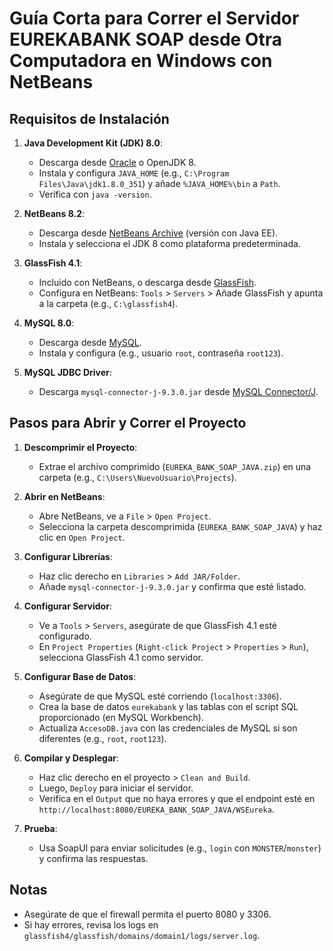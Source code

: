 # Guía Corta para Correr el Servidor EUREKABANK SOAP desde Otra Computadora en Windows con NetBeans

## Requisitos de Instalación

1. **Java Development Kit (JDK) 8.0**:
   - Descarga desde [Oracle](https://www.oracle.com/java/technologies/javase-jdk8-downloads.html) o OpenJDK 8.
   - Instala y configura `JAVA_HOME` (e.g., `C:\Program Files\Java\jdk1.8.0_351`) y añade `%JAVA_HOME%\bin` a `Path`.
   - Verifica con `java -version`.

2. **NetBeans 8.2**:
   - Descarga desde [NetBeans Archive](https://netbeans.apache.org/download/archive/8.2/index.html) (versión con Java EE).
   - Instala y selecciona el JDK 8 como plataforma predeterminada.

3. **GlassFish 4.1**:
   - Incluido con NetBeans, o descarga desde [GlassFish](https://javaee.github.io/glassfish/download).
   - Configura en NetBeans: `Tools` > `Servers` > Añade GlassFish y apunta a la carpeta (e.g., `C:\glassfish4`).

4. **MySQL 8.0**:
   - Descarga desde [MySQL](https://dev.mysql.com/downloads/mysql/).
   - Instala y configura (e.g., usuario `root`, contraseña `root123`).

5. **MySQL JDBC Driver**:
   - Descarga `mysql-connector-j-9.3.0.jar` desde [MySQL Connector/J](https://dev.mysql.com/downloads/connector/j/).

## Pasos para Abrir y Correr el Proyecto

1. **Descomprimir el Proyecto**:
   - Extrae el archivo comprimido (`EUREKA_BANK_SOAP_JAVA.zip`) en una carpeta (e.g., `C:\Users\NuevoUsuario\Projects`).

2. **Abrir en NetBeans**:
   - Abre NetBeans, ve a `File` > `Open Project`.
   - Selecciona la carpeta descomprimida (`EUREKA_BANK_SOAP_JAVA`) y haz clic en `Open Project`.

3. **Configurar Librerías**:
   - Haz clic derecho en `Libraries` > `Add JAR/Folder`.
   - Añade `mysql-connector-j-9.3.0.jar` y confirma que esté listado.

4. **Configurar Servidor**:
   - Ve a `Tools` > `Servers`, asegúrate de que GlassFish 4.1 esté configurado.
   - En `Project Properties` (`Right-click Project` > `Properties` > `Run`), selecciona GlassFish 4.1 como servidor.

5. **Configurar Base de Datos**:
   - Asegúrate de que MySQL esté corriendo (`localhost:3306`).
   - Crea la base de datos `eurekabank` y las tablas con el script SQL proporcionado (en MySQL Workbench).
   - Actualiza `AccesoDB.java` con las credenciales de MySQL si son diferentes (e.g., `root`, `root123`).

6. **Compilar y Desplegar**:
   - Haz clic derecho en el proyecto > `Clean and Build`.
   - Luego, `Deploy` para iniciar el servidor.
   - Verifica en el `Output` que no haya errores y que el endpoint esté en `http://localhost:8080/EUREKA_BANK_SOAP_JAVA/WSEureka`.

7. **Prueba**:
   - Usa SoapUI para enviar solicitudes (e.g., `login` con `MONSTER`/`monster`) y confirma las respuestas.

## Notas

- Asegúrate de que el firewall permita el puerto 8080 y 3306.
- Si hay errores, revisa los logs en `glassfish4/glassfish/domains/domain1/logs/server.log`.
